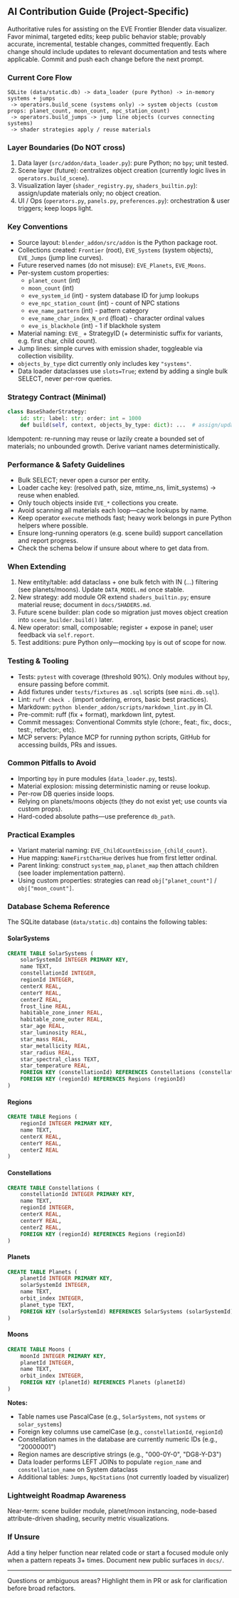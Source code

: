## AI Contribution Guide (Project-Specific)

Authoritative rules for assisting on the EVE Frontier Blender data visualizer. Favor minimal, targeted edits; keep public behavior stable; provably accurate, incremental, testable changes, committed frequently. Each change should include updates to relevant documentation and tests where applicable. Commit and push each change before the next prompt.

### Current Core Flow

```text
SQLite (data/static.db) -> data_loader (pure Python) -> in-memory systems + jumps
 -> operators.build_scene (systems only) -> system objects (custom props: planet_count, moon_count, npc_station_count)
 -> operators.build_jumps -> jump line objects (curves connecting systems)
 -> shader strategies apply / reuse materials
```

### Layer Boundaries (Do NOT cross)

1. Data layer (`src/addon/data_loader.py`): pure Python; no `bpy`; unit tested.
2. Scene layer (future): centralizes object creation (currently logic lives in `operators.build_scene`).
3. Visualization layer (`shader_registry.py`, `shaders_builtin.py`): assign/update materials only; no object creation.
4. UI / Ops (`operators.py`, `panels.py`, `preferences.py`): orchestration & user triggers; keep loops light.

### Key Conventions

- Source layout: `blender_addon/src/addon` is the Python package root.
- Collections created: `Frontier` (root), `EVE_Systems` (system objects), `EVE_Jumps` (jump line curves).
- Future reserved names (do not misuse): `EVE_Planets`, `EVE_Moons`.
- Per-system custom properties:
    - `planet_count` (int)
    - `moon_count` (int)
    - `eve_system_id` (int) - system database ID for jump lookups
    - `eve_npc_station_count` (int) - count of NPC stations
    - `eve_name_pattern` (int) - pattern category
    - `eve_name_char_index_N_ord` (float) - character ordinal values
    - `eve_is_blackhole` (int) - 1 if blackhole system
- Material naming: `EVE_` + StrategyID (+ deterministic suffix for variants, e.g. first char, child count).
- Jump lines: simple curves with emission shader, toggleable via collection visibility.
- `objects_by_type` dict currently only includes key `"systems"`.
- Data loader dataclasses use `slots=True`; extend by adding a single bulk SELECT, never per-row queries.

### Strategy Contract (Minimal)

```python
class BaseShaderStrategy:
    id: str; label: str; order: int = 1000
    def build(self, context, objects_by_type: dict): ...  # assign/update materials
```

Idempotent: re-running may reuse or lazily create a bounded set of materials; no unbounded growth. Derive variant names deterministically.

### Performance & Safety Guidelines

- Bulk SELECT; never open a cursor per entity.
- Loader cache key: (resolved path, size, mtime_ns, limit_systems) → reuse when enabled.
- Only touch objects inside `EVE_*` collections you create.
- Avoid scanning all materials each loop—cache lookups by name.
- Keep operator `execute` methods fast; heavy work belongs in pure Python helpers where possible.
- Ensure long-running operators (e.g. scene build) support cancellation and report progress.
- Check the schema below if unsure about where to get data from.

### When Extending

1. New entity/table: add dataclass + one bulk fetch with IN (...) filtering (see planets/moons). Update `DATA_MODEL.md` once stable.
2. New strategy: add module OR extend `shaders_builtin.py`; ensure material reuse; document in `docs/SHADERS.md`.
3. Future scene builder: plan code so migration just moves object creation into `scene_builder.build()` later.
4. New operator: small, composable; register + expose in panel; user feedback via `self.report`.
5. Test additions: pure Python only—mocking `bpy` is out of scope for now.

### Testing & Tooling

- Tests: `pytest` with coverage (threshold 90%). Only modules without `bpy`, ensure passing before commit.
- Add fixtures under `tests/fixtures` as `.sql` scripts (see `mini.db.sql`).
- Lint: `ruff check .` (import ordering, errors, basic best practices).
- Markdown: `python blender_addon/scripts/markdown_lint.py` in CI.
- Pre-commit: ruff (fix + format), markdown lint, pytest.
- Commit messages: Conventional Commits style (chore:, feat:, fix:, docs:, test:, refactor:, etc).
- MCP servers: Pylance MCP for running python scripts, GitHub for accessing builds, PRs and issues.

### Common Pitfalls to Avoid

- Importing `bpy` in pure modules (`data_loader.py`, tests).
- Material explosion: missing deterministic naming or reuse lookup.
- Per-row DB queries inside loops.
- Relying on planets/moons objects (they do not exist yet; use counts via custom props).
- Hard-coded absolute paths—use preference `db_path`.

### Practical Examples

- Variant material naming: `EVE_ChildCountEmission_{child_count}`.
- Hue mapping: `NameFirstCharHue` derives hue from first letter ordinal.
- Parent linking: construct `system_map`, `planet_map` then attach children (see loader implementation pattern).
- Using custom properties: strategies can read `obj["planet_count"]` / `obj["moon_count"]`.

### Database Schema Reference

The SQLite database (`data/static.db`) contains the following tables:

#### SolarSystems

```sql
CREATE TABLE SolarSystems (
    solarSystemId INTEGER PRIMARY KEY,
    name TEXT,
    constellationId INTEGER,
    regionId INTEGER,
    centerX REAL,
    centerY REAL,
    centerZ REAL,
    frost_line REAL,
    habitable_zone_inner REAL,
    habitable_zone_outer REAL,
    star_age REAL,
    star_luminosity REAL,
    star_mass REAL,
    star_metallicity REAL,
    star_radius REAL,
    star_spectral_class TEXT,
    star_temperature REAL,
    FOREIGN KEY (constellationId) REFERENCES Constellations (constellationId),
    FOREIGN KEY (regionId) REFERENCES Regions (regionId)
)
```

#### Regions

```sql
CREATE TABLE Regions (
    regionId INTEGER PRIMARY KEY,
    name TEXT,
    centerX REAL,
    centerY REAL,
    centerZ REAL
)
```

#### Constellations

```sql
CREATE TABLE Constellations (
    constellationId INTEGER PRIMARY KEY,
    name TEXT,
    regionId INTEGER,
    centerX REAL,
    centerY REAL,
    centerZ REAL,
    FOREIGN KEY (regionId) REFERENCES Regions (regionId)
)
```

#### Planets

```sql
CREATE TABLE Planets (
    planetId INTEGER PRIMARY KEY,
    solarSystemId INTEGER,
    name TEXT,
    orbit_index INTEGER,
    planet_type TEXT,
    FOREIGN KEY (solarSystemId) REFERENCES SolarSystems (solarSystemId)
)
```

#### Moons

```sql
CREATE TABLE Moons (
    moonId INTEGER PRIMARY KEY,
    planetId INTEGER,
    name TEXT,
    orbit_index INTEGER,
    FOREIGN KEY (planetId) REFERENCES Planets (planetId)
)
```

**Notes:**
- Table names use PascalCase (e.g., `SolarSystems`, not `systems` or `solar_systems`)
- Foreign key columns use camelCase (e.g., `constellationId`, `regionId`)
- Constellation names in the database are currently numeric IDs (e.g., "20000001")
- Region names are descriptive strings (e.g., "000-0Y-0", "DG8-Y-D3")
- Data loader performs LEFT JOINs to populate `region_name` and `constellation_name` on System dataclass
- Additional tables: `Jumps`, `NpcStations` (not currently loaded by visualizer)

### Lightweight Roadmap Awareness

Near-term: scene builder module, planet/moon instancing, node-based attribute-driven shading, security metric visualizations.

### If Unsure

Add a tiny helper function near related code or start a focused module only when a pattern repeats 3+ times. Document new public surfaces in `docs/`.

---
Questions or ambiguous areas? Highlight them in PR or ask for clarification before broad refactors.
